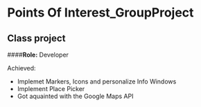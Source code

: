 # Points Of Interest_GroupProject
Class project
---

####**Role:** Developer  

Achieved:
- Implemet Markers, Icons and personalize Info Windows
- Implement Place Picker
- Got aquainted with the Google Maps API

